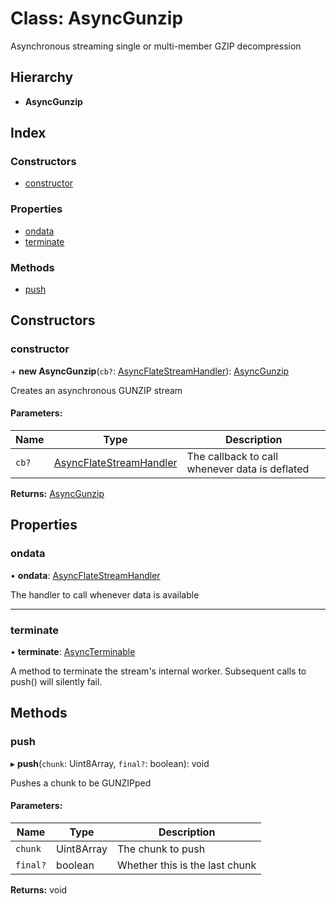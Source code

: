 # Class: AsyncGunzip

Asynchronous streaming single or multi-member GZIP decompression

## Hierarchy

* **AsyncGunzip**

## Index

### Constructors

* [constructor](asyncgunzip.md#constructor)

### Properties

* [ondata](asyncgunzip.md#ondata)
* [terminate](asyncgunzip.md#terminate)

### Methods

* [push](asyncgunzip.md#push)

## Constructors

### constructor

\+ **new AsyncGunzip**(`cb?`: [AsyncFlateStreamHandler](../README.md#asyncflatestreamhandler)): [AsyncGunzip](asyncgunzip.md)

Creates an asynchronous GUNZIP stream

#### Parameters:

Name | Type | Description |
------ | ------ | ------ |
`cb?` | [AsyncFlateStreamHandler](../README.md#asyncflatestreamhandler) | The callback to call whenever data is deflated  |

**Returns:** [AsyncGunzip](asyncgunzip.md)

## Properties

### ondata

•  **ondata**: [AsyncFlateStreamHandler](../README.md#asyncflatestreamhandler)

The handler to call whenever data is available

___

### terminate

•  **terminate**: [AsyncTerminable](../interfaces/asyncterminable.md)

A method to terminate the stream's internal worker. Subsequent calls to
push() will silently fail.

## Methods

### push

▸ **push**(`chunk`: Uint8Array, `final?`: boolean): void

Pushes a chunk to be GUNZIPped

#### Parameters:

Name | Type | Description |
------ | ------ | ------ |
`chunk` | Uint8Array | The chunk to push |
`final?` | boolean | Whether this is the last chunk  |

**Returns:** void
